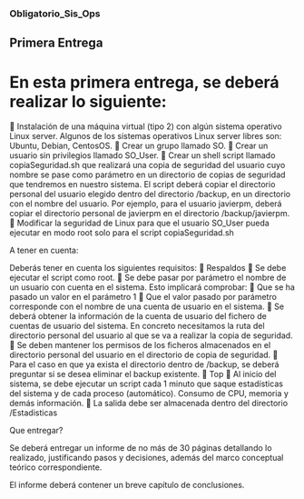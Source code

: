 ### Obligatorio_Sis_Ops

## Primera Entrega

# En esta primera entrega, se deberá realizar lo siguiente:

	Instalación de una máquina virtual (tipo 2) con algún sistema operativo Linux server. Algunos de los sistemas operativos Linux server libres son: Ubuntu, Debian, CentosOS. 
	Crear un grupo llamado SO.
	Crear un usuario sin privilegios llamado SO_User.
	Crear un shell script llamado copiaSeguridad.sh que realizará una copia de seguridad del usuario cuyo nombre se pase como parámetro en un directorio de copias de seguridad que tendremos en nuestro sistema. El script deberá copiar el directorio personal del usuario elegido dentro del directorio /backup, en un directorio con el nombre del usuario. Por ejemplo, para el usuario javierpm, deberá copiar el directorio personal de javierpm en el directorio /backup/javierpm.
	Modificar la seguridad de Linux para que el usuario SO_User pueda ejecutar en modo root solo para el script copiaSeguridad.sh

A tener en cuenta:

Deberás tener en cuenta los siguientes requisitos:
	Respaldos
	Se debe ejecutar el script como root.
	Se debe pasar por parámetro el nombre de un usuario con cuenta en el sistema. Esto implicará comprobar:
	Que se ha pasado un valor en el parámetro 1
	Que el valor pasado por parámetro corresponde con el nombre de una cuenta de usuario en el sistema.
	Se deberá obtener la información de la cuenta de usuario del fichero de cuentas de usuario del sistema. En concreto necesitamos la ruta del directorio personal del usuario al que se va a realizar la copia de seguridad.
	Se deben mantener los permisos de los ficheros almacenados en el directorio personal del usuario en el directorio de copia de seguridad.
	Para el caso en que ya exista el directorio dentro de /backup, se deberá preguntar si se desea eliminar el backup existente. 
	Top
	Al inicio del sistema, se debe ejecutar un script cada 1 minuto que saque estadísticas del sistema y de cada proceso (automático). Consumo de CPU, memoria y demás información.
	La salida debe ser almacenada dentro del directorio /Estadisticas

Que entregar?

Se deberá entregar un informe de no más de 30 páginas detallando lo realizado, justificando pasos y decisiones, además del marco conceptual teórico correspondiente.

El informe deberá contener un breve capítulo de conclusiones.
